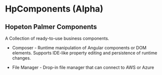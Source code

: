 # HpComponents (Alpha)
## Hopeton Palmer Components
A Collection of ready-to-use business components.

* Composer - Runtime manipulation of Angular components or DOM elements.  Supports IDE-like property editing and persistence of runtime changes.

* File Manager - Drop-in file manager that can connect to AWS or Azure


